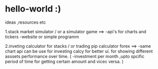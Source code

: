 # hello-world :)
ideas ,resources etc

1.stack market simulator / or a simulator game
==>
    -api's for charts and tickers
    -website or simple programm
    
2.inveting calculator for stacks / or trading pip calculator forex
==>
     -same chart api can be use for investing calcy for better ui. for showing different asssets performance over time.
      ( -investment per month ,upto spcific period of time for getting certain amount  and vicec versa. )
      

